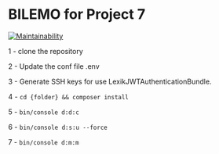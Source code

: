# BILEMO for Project 7
[![Maintainability](https://api.codeclimate.com/v1/badges/2e8df1477d4674700339/maintainability)](https://codeclimate.com/github/CrabThug/bilemo/maintainability)




1 - clone the repository

2 - Update the conf file .env

3 - Generate SSH keys for use LexikJWTAuthenticationBundle.

4 - `cd {folder} && composer install`

5 - `bin/console d:d:c`

6 - `bin/console d:s:u --force`

7 - `bin/console d:m:m`


